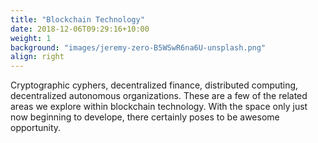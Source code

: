 ```yaml
---
title: "Blockchain Technology"
date: 2018-12-06T09:29:16+10:00
weight: 1
background: "images/jeremy-zero-B5WSwR6na6U-unsplash.png"
align: right
---
```


Cryptographic cyphers, decentralized finance, distributed computing, decentralized autonomous organizations. These are a few of the related areas we explore within blockchain technology. With the space only just now beginning to develope, there certainly poses to be awesome opportunity.
